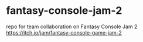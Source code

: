 # fantasy-console-jam-2
repo for team collaboration on Fantasy Console Jam 2 https://itch.io/jam/fantasy-console-game-jam-2
